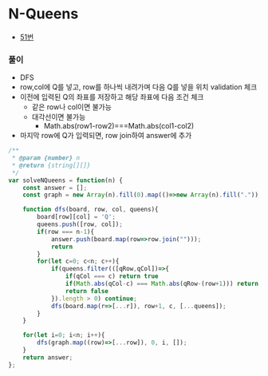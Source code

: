 # N-Queens
 - [51번](https://leetcode.com/problems/n-queens/)


### 풀이
  - DFS
  - row,col에 Q를 넣고, row를 하나씩 내려가며 다음 Q를 넣을 위치 validation 체크
  - 이전에 입력된 Q의 좌표를 저장하고 해당 좌표에 다음 조건 체크
    - 같은 row나 col이면 불가능
    - 대각선이면 불가능
      - Math.abs(row1-row2)===Math.abs(col1-col2)
  - 마지막 row에 Q가 입력되면, row join하여 answer에 추가


  ```javascript
  /**
   * @param {number} n
   * @return {string[][]}
   */
  var solveNQueens = function(n) {
      const answer = [];
      const graph = new Array(n).fill(0).map(()=>new Array(n).fill("."));

      function dfs(board, row, col, queens){
          board[row][col] = 'Q';
          queens.push([row, col]); 
          if(row === n-1){
              answer.push(board.map(row=>row.join("")));
              return
          }
          for(let c=0; c<n; c++){
              if(queens.filter(([qRow,qCol])=>{
                  if(qCol === c) return true
                  if(Math.abs(qCol-c) === Math.abs(qRow-(row+1))) return true
                  return false
              }).length > 0) continue;
              dfs(board.map(r=>[...r]), row+1, c, [...queens]);
          }
      }

      for(let i=0; i<n; i++){
          dfs(graph.map((row)=>[...row]), 0, i, []);
      }
      return answer;
  };
  ```